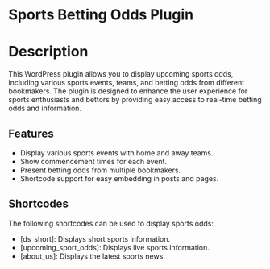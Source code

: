 # Sports Betting Odds Plugin

# Description
This WordPress plugin allows you to display upcoming sports odds, including various sports events, teams, and betting odds from different bookmakers. The plugin is designed to enhance the user experience for sports enthusiasts and bettors by providing easy access to real-time betting odds and information.

## Features

- Display various sports events with home and away teams.
- Show commencement times for each event.
- Present betting odds from multiple bookmakers.
- Shortcode support for easy embedding in posts and pages.


## Shortcodes

The following shortcodes can be used to display sports odds:

- [ds_short]: Displays short sports information.
- [upcoming_sport_odds]: Displays live sports information.
- [about_us]: Displays the latest sports news.




